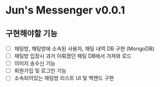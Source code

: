 # Jun's Messenger v0.0.1
## 구현해야할 기능
- [ ] 채팅방, 채팅방에 소속된 사용자, 채팅 내역 DB 구현 (MongoDB)
- [ ] 채팅방 입장시 과거 이뤄졌던 채팅 DB에서 가져와 로드
- [ ] 이미지 송수신 기능
- [ ] 회원가입 및 로그인 기능
- [ ] 소속되어있는 채팅방 리스트 UI 및 백엔드 구현
